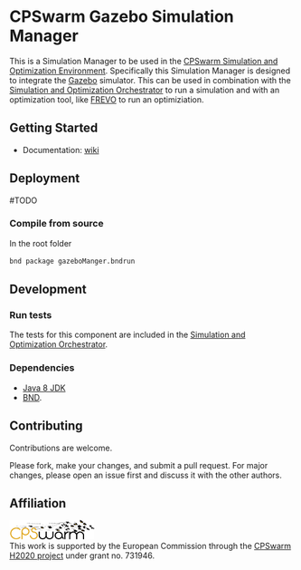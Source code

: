 # CPSwarm Gazebo Simulation Manager

This is a Simulation Manager to be used in the [CPSwarm Simulation and Optimization Environment](https://github.com/cpswarm/SimulationOrchestrator/wiki/Simulation-and-Optimization-Enivornment). 
Specifically this Simulation Manager is designed to integrate the [Gazebo](http://gazebosim.org/) simulator. 
This can be used in combination with the [Simulation  and Optimization Orchestrator](https://github.com/cpswarm/SimulationOrchestrator) to run a simulation 
and with an optimization tool, like [FREVO](https://github.com/cpswarm/FREVO) to run an optimiziation.


## Getting Started
* Documentation: [wiki](https://github.com/cpswarm/GazeboSimulationManager/wiki)

## Deployment

#TODO

### Compile from source

In the root folder

```bash
bnd package gazeboManger.bndrun
```

## Development

### Run tests

The tests for this component are included in the [Simulation and Optimization Orchestrator](https://github.com/cpswarm/SimulationOrchestrator).

### Dependencies

* [Java 8 JDK](http://www.oracle.com/technetwork/java/javase/downloads/jdk8-downloads-2133151.html) 
* [BND](https://bnd.bndtools.org/).


## Contributing
Contributions are welcome. 

Please fork, make your changes, and submit a pull request. For major changes, please open an issue first and discuss it with the other authors.

## Affiliation
![CPSwarm](https://github.com/cpswarm/template/raw/master/cpswarm.png)  
This work is supported by the European Commission through the [CPSwarm H2020 project](https://cpswarm.eu) under grant no. 731946.



